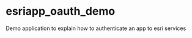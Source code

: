 esriapp_oauth_demo
==================

Demo application to explain how to authenticate an app to esri services
